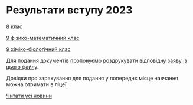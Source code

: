 # Результати вступу 2023

[8 клас](/files/blog/результати-вступу-2023/вступ-у-8-клас-2023.pdf)

[9 фізико-математичний клас](/files/blog/результати-вступу-2023/вступ-у-9-ф-м-клас-2023.pdf)

[9 хіміко-біологічний клас](/files/blog/результати-вступу-2023/вступ-у-9-х-б-клас-2023.pdf)

Для подання документів пропонуємо роздрукувати відповідну [заяву із цього файлу](/files/blog/результати-вступу-2023/заява-на-вступ.doc).

Довідки про зарахування для подання у попереднє місце навчання можна отримати в ліцеї.



[Читати усі новини](/news)

